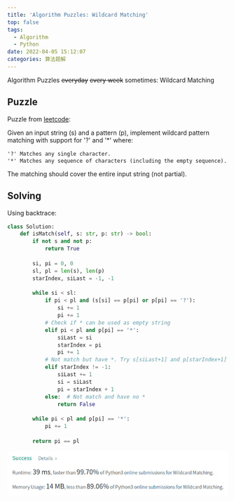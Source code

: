 ```yaml
---
title: 'Algorithm Puzzles: Wildcard Matching'
top: false
tags:
  - Algorithm
  - Python
date: 2022-04-05 15:12:07
categories: 算法题解
---
```

Algorithm Puzzles ~~everyday~~ ~~every week~~ sometimes: Wildcard Matching
<!--more-->

## Puzzle

Puzzle from [leetcode](https://leetcode.com):

Given an input string (s) and a pattern (p), implement wildcard pattern matching with support for '?' and '*' where:

    '?' Matches any single character.
    '*' Matches any sequence of characters (including the empty sequence).

The matching should cover the entire input string (not partial).

## Solving

Using backtrace:
```python
class Solution:
    def isMatch(self, s: str, p: str) -> bool:
        if not s and not p:
            return True

        si, pi = 0, 0
        sl, pl = len(s), len(p)
        starIndex, siLast = -1, -1

        while si < sl:
            if pi < pl and (s[si] == p[pi] or p[pi] == '?'):
                si += 1
                pi += 1
            # Check if * can be used as empty string
            elif pi < pl and p[pi] == '*':
                siLast = si
                starIndex = pi
                pi += 1
            # Not match but have *. Try s[siLast+1] and p[starIndex+1]
            elif starIndex != -1:
                siLast += 1
                si = siLast
                pi = starIndex + 1
            else:  # Not match and have no *
                return False

        while pi < pl and p[pi] == '*':
            pi += 1

        return pi == pl
```

![](Algorithm-Puzzles-Wildcard-Matching/s1.png)
